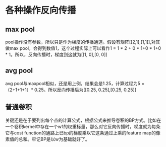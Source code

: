 # 各种操作反向传播
## max pool
pool操作没有参数，所以只是作为梯度的传播通道。假设有矩阵[[2,1],[1,1]],对其做max pool，会得到数值1，这个过程实际上可以看作1 = 1 * 2 + 0 * 1+0 * 1+0 * 1。所以，反向传播时，梯度到这就为[[1, 0],[0, 0]]
## avg pool
avg pool与maxpool相似，还是用上例，结果会是1.25，计算过程为5 = （2+1+1+1）* 0.25。所以反向传播后为[[0.25, 0.25],[0.25, 0.25]]
## 普通卷积
关键还是在于要列出每个点的计算公式，根据公式来推导卷积的BP方式。比如在一个卷积kernel中存在一个w1的权重标量，那么对它反向传播时，梯度就为每条它与cost function的通路上已bp的梯度乘以它这条通过上乘的feature map的像素值的总和。牢记BP是以w为基础就好了。